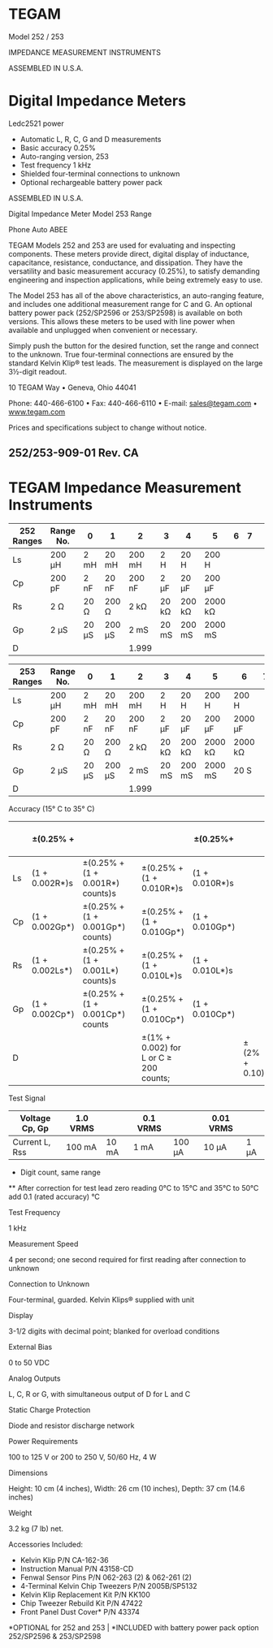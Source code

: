 # TEGAM

Model 252 / 253

IMPEDANCE MEASUREMENT INSTRUMENTS

ASSEMBLED IN U.S.A.

# Digital Impedance Meters

Ledc2521
power

- Automatic L, R, C, G and D measurements
- Basic accuracy 0.25%
- Auto-ranging version, 253
- Test frequency 1 kHz
- Shielded four-terminal connections to unknown
- Optional rechargeable battery power pack

ASSEMBLED IN U.S.A.

Digital Impedance Meter Model 253 Range

Phone Auto ABEE

TEGAM Models 252 and 253 are used for evaluating and inspecting components. These meters provide direct, digital display of inductance, capacitance, resistance, conductance, and dissipation. They have the versatility and basic measurement accuracy (0.25%), to satisfy demanding engineering and inspection applications, while being extremely easy to use.

The Model 253 has all of the above characteristics, an auto-ranging feature, and includes one additional measurement range for C and G. An optional battery power pack (252/SP2596 or 253/SP2598) is available on both versions. This allows these meters to be used with line power when available and unplugged when convenient or necessary.

Simply push the button for the desired function, set the range and connect to the unknown. True four-terminal connections are ensured by the standard Kelvin Klip® test leads. The measurement is displayed on the large 3½-digit readout.

10 TEGAM Way • Geneva, Ohio 44041

Phone: 440-466-6100 • Fax: 440-466-6110 • E-mail: sales@tegam.com • www.tegam.com

Prices and specifications subject to change without notice.

252/253-909-01 Rev. CA
---
# TEGAM Impedance Measurement Instruments

|252 Ranges|Range No.|0|1|2|3|4|5|6|7| |
|---|---|---|---|---|---|---|---|---|---|---|
|Ls|200 μH|2 mH|20 mH|200 mH|2 H|20 H|200 H| | | |
|Cp|200 pF|2 nF|20 nF|200 nF|2 μF|20 μF|200 μF| | | |
|Rs|2 Ω|20 Ω|200 Ω|2 kΩ|20 kΩ|200 kΩ|2000 kΩ| | | |
|Gp|2 μS|20 μS|200 μS|2 mS|20 mS|200 mS|2000 mS| | | |
|D| | | |1.999| | | | | | |

|253 Ranges|Range No.|0|1|2|3|4|5|6|7| |
|---|---|---|---|---|---|---|---|---|---|---|
|Ls|200 μH|2 mH|20 mH|200 mH|2 H|20 H|200 H|200 H| | |
|Cp|200 pF|2 nF|20 nF|200 nF|2 μF|20 μF|200 μF|2000 μF| | |
|Rs|2 Ω|20 Ω|200 Ω|2 kΩ|20 kΩ|200 kΩ|2000 kΩ|2000 kΩ| | |
|Gp|2 μS|20 μS|200 μS|2 mS|20 mS|200 mS|2000 mS|20 S| | |
|D| | | |1.999| | | | | | |

Accuracy (15° C to 35° C)

| |±(0.25% +| | | |±(0.25%+| |±(0.25% +|±(0.25% +|
|---|---|---|---|---|---|---|---|---|
|Ls|(1 + 0.002R*)s|±(0.25% + (1 + 0.001R*) counts)s| |±(0.25% + (1 + 0.010R*)s|(1 + 0.010R*)s| | | |
|Cp|(1 + 0.002Gp*)|±(0.25% + (1 + 0.001Gp*) counts)| |±(0.25% + (1 + 0.010Gp*)|(1 + 0.010Gp*)| | | |
|Rs|(1 + 0.002Ls*)|±(0.25% + (1 + 0.001L*) counts)s| |±(0.25% + (1 + 0.010L*)s|(1 + 0.010L*)s| | | |
|Gp|(1 + 0.002Cp*)|±(0.25% + (1 + 0.001Cp*) counts| |±(0.25% + (1 + 0.010Cp*)|(1 + 0.010Cp*)| | | |
|D| | | |±(1% + 0.002) for L or C ≥ 200 counts;| |±(2% + 0.10)| | |

Test Signal

|Voltage Cp, Gp|1.0 VRMS| |0.1 VRMS| |0.01 VRMS| |
|---|---|---|---|---|---|---|
|Current L, Rss|100 mA|10 mA|1 mA|100 μA|10 μA|1 μA|

* Digit count, same range

** After correction for test lead zero reading 0°C to 15°C and 35°C to 50°C add 0.1 (rated accuracy) °C

Test Frequency

1 kHz

Measurement Speed

4 per second; one second required for first reading after connection to unknown

Connection to Unknown

Four-terminal, guarded. Kelvin Klips® supplied with unit

Display

3-1/2 digits with decimal point; blanked for overload conditions

External Bias

0 to 50 VDC

Analog Outputs

L, C, R or G, with simultaneous output of D for L and C

Static Charge Protection

Diode and resistor discharge network

Power Requirements

100 to 125 V or 200 to 250 V, 50/60 Hz, 4 W

Dimensions

Height: 10 cm (4 inches), Width: 26 cm (10 inches), Depth: 37 cm (14.6 inches)

Weight

3.2 kg (7 lb) net.

Accessories Included:

- Kelvin Klip P/N CA-162-36
- Instruction Manual P/N 43158-CD
- Fenwal Sensor Pins P/N 062-263 (2) & 062-261 (2)
- 4-Terminal Kelvin Chip Tweezers P/N 2005B/SP5132
- Kelvin Klip Replacement Kit P/N KK100
- Chip Tweezer Rebuild Kit P/N 47422
- Front Panel Dust Cover* P/N 43374

*OPTIONAL for 252 and 253 | *INCLUDED with battery power pack option 252/SP2596 & 253/SP2598